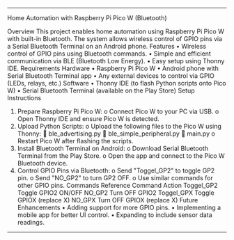 ________________________________________
Home Automation with Raspberry Pi Pico W (Bluetooth)

Overview
  This project enables home automation using Raspberry Pi Pico W with built-in Bluetooth. The system allows wireless control of GPIO pins via a Serial Bluetooth Terminal on an Android phone.
Features
  •	Wireless control of GPIO pins using Bluetooth commands.
  •	Simple and efficient communication via BLE (Bluetooth Low Energy).
  •	Easy setup using Thonny IDE.
Requirements
Hardware
  •	Raspberry Pi Pico W
  •	Android phone with Serial Bluetooth Terminal app
  •	Any external devices to control via GPIO (LEDs, relays, etc.)
Software
  •	Thonny IDE (to flash Python scripts onto Pico W)
  •	Serial Bluetooth Terminal (available on the Play Store)
Setup Instructions
  1.	Prepare Raspberry Pi Pico W:
    o	Connect Pico W to your PC via USB.
    o	Open Thonny IDE and ensure Pico W is detected.
  2.	Upload Python Scripts:
    o	Upload the following files to the Pico W using Thonny: 
    	ble_advertising.py
    	ble_simple_peripheral.py
    	main.py
    o	Restart Pico W after flashing the scripts.
  3.	Install Bluetooth Terminal on Android:
    o	Download Serial Bluetooth Terminal from the Play Store.
    o	Open the app and connect to the Pico W Bluetooth device.
  4.	Control GPIO Pins via Bluetooth:
    o	Send "Toggel_GP2" to toggle GP2 pin.
    o	Send "NO_GP2" to turn GP2 OFF.
    o	Use similar commands for other GPIO pins.
Commands Reference
Command	Action
Toggel_GP2	Toggle GPIO2 ON/OFF
NO_GP2	Turn OFF GPIO2
Toggel_GPX	Toggle GPIOX (replace X)
NO_GPX	Turn OFF GPIOX (replace X)
Future Enhancements
  •	Adding support for more GPIO pins.
  •	Implementing a mobile app for better UI control.
  •	Expanding to include sensor data readings.
________________________________________

